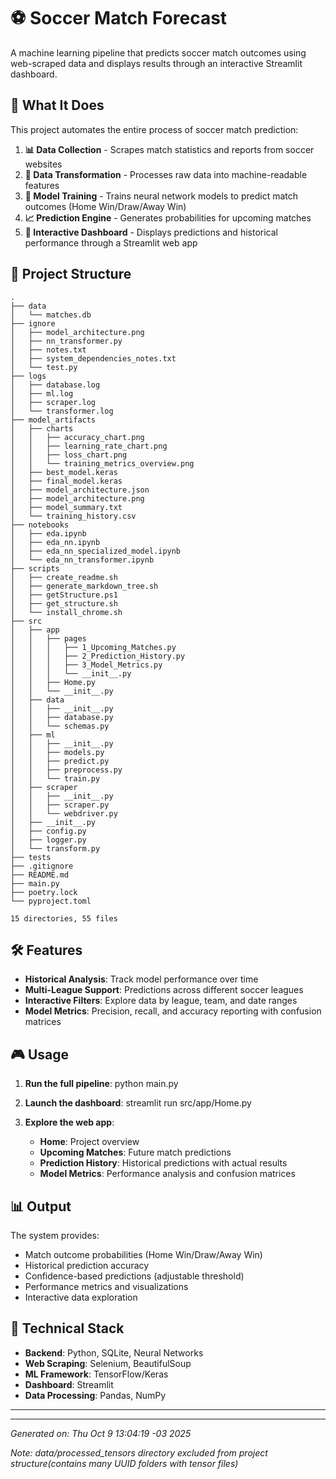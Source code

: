 # ⚽ Soccer Match Forecast

A machine learning pipeline that predicts soccer match outcomes using web-scraped data and displays results through an interactive Streamlit dashboard.

## 🚀 What It Does

This project automates the entire process of soccer match prediction:

1. **📊 Data Collection** - Scrapes match statistics and reports from soccer websites
2. **🔄 Data Transformation** - Processes raw data into machine-readable features
3. **🤖 Model Training** - Trains neural network models to predict match outcomes (Home Win/Draw/Away Win)
4. **📈 Prediction Engine** - Generates probabilities for upcoming matches
5. **🎯 Interactive Dashboard** - Displays predictions and historical performance through a Streamlit web app

## 📁 Project Structure

```
.
├── data
│   └── matches.db
├── ignore
│   ├── model_architecture.png
│   ├── nn_transformer.py
│   ├── notes.txt
│   ├── system_dependencies_notes.txt
│   └── test.py
├── logs
│   ├── database.log
│   ├── ml.log
│   ├── scraper.log
│   └── transformer.log
├── model_artifacts
│   ├── charts
│   │   ├── accuracy_chart.png
│   │   ├── learning_rate_chart.png
│   │   ├── loss_chart.png
│   │   └── training_metrics_overview.png
│   ├── best_model.keras
│   ├── final_model.keras
│   ├── model_architecture.json
│   ├── model_architecture.png
│   ├── model_summary.txt
│   └── training_history.csv
├── notebooks
│   ├── eda.ipynb
│   ├── eda_nn.ipynb
│   ├── eda_nn_specialized_model.ipynb
│   └── eda_nn_transformer.ipynb
├── scripts
│   ├── create_readme.sh
│   ├── generate_markdown_tree.sh
│   ├── getStructure.ps1
│   ├── get_structure.sh
│   └── install_chrome.sh
├── src
│   ├── app
│   │   ├── pages
│   │   │   ├── 1_Upcoming_Matches.py
│   │   │   ├── 2_Prediction_History.py
│   │   │   ├── 3_Model_Metrics.py
│   │   │   └── __init__.py
│   │   ├── Home.py
│   │   └── __init__.py
│   ├── data
│   │   ├── __init__.py
│   │   ├── database.py
│   │   └── schemas.py
│   ├── ml
│   │   ├── __init__.py
│   │   ├── models.py
│   │   ├── predict.py
│   │   ├── preprocess.py
│   │   └── train.py
│   ├── scraper
│   │   ├── __init__.py
│   │   ├── scraper.py
│   │   └── webdriver.py
│   ├── __init__.py
│   ├── config.py
│   ├── logger.py
│   └── transform.py
├── tests
├── .gitignore
├── README.md
├── main.py
├── poetry.lock
└── pyproject.toml

15 directories, 55 files
```

## 🛠️ Features

- **Historical Analysis**: Track model performance over time
- **Multi-League Support**: Predictions across different soccer leagues
- **Interactive Filters**: Explore data by league, team, and date ranges
- **Model Metrics**: Precision, recall, and accuracy reporting with confusion matrices

## 🎮 Usage

1. **Run the full pipeline**:
   python main.py

2. **Launch the dashboard**:
   streamlit run src/app/Home.py

3. **Explore the web app**:
   - **Home**: Project overview
   - **Upcoming Matches**: Future match predictions
   - **Prediction History**: Historical predictions with actual results
   - **Model Metrics**: Performance analysis and confusion matrices

## 📊 Output

The system provides:
- Match outcome probabilities (Home Win/Draw/Away Win)
- Historical prediction accuracy
- Confidence-based predictions (adjustable threshold)
- Performance metrics and visualizations
- Interactive data exploration

## 🔧 Technical Stack

- **Backend**: Python, SQLite, Neural Networks
- **Web Scraping**: Selenium, BeautifulSoup
- **ML Framework**: TensorFlow/Keras
- **Dashboard**: Streamlit
- **Data Processing**: Pandas, NumPy

---

***
*Generated on: Thu Oct  9 13:04:19 -03 2025*

*Note: data/processed_tensors directory excluded from project structure(contains many UUID folders with tensor files)*
